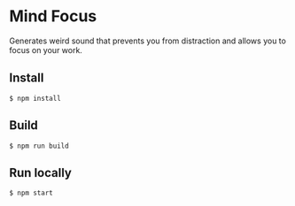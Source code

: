 # Mind Focus
Generates weird sound that prevents you from distraction and allows you to focus on your work.

## Install
```shell
$ npm install
```

## Build
```shell
$ npm run build
```

## Run locally
```shell
$ npm start
```
